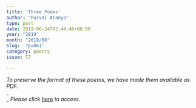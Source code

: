 ```yaml
---
title: 'Three Poems'
author: "Purvai Aranya"
type: post
date: 2019-06-24T02:44:46+00:00
year: "2019"
month: "2019/06"
slug: '?p=861'
category: poetry
issue: C7

---
```

_To preserve the format of these poems, we have made them available as PDF._  
_  
_ _Please click_ [here][1] _to access._

 [1]: http://bombayliterarymagazine.com/wp-content/uploads/2019/06/Three-Poems-by-Purvai-Aranya.pdf
